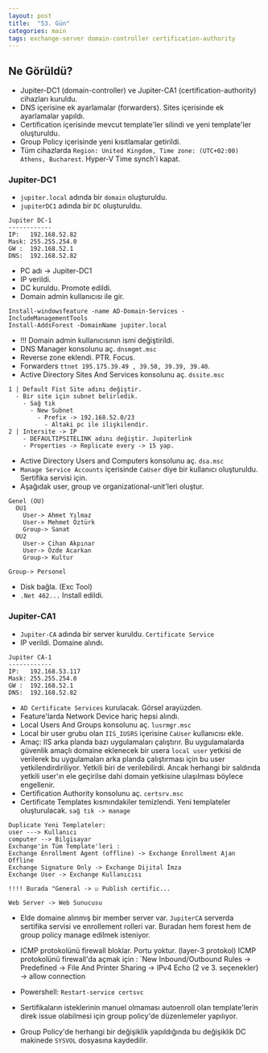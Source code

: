 ```yaml
---
layout: post
title:  "53. Gün"
categories: main
tags: exchange-server domain-controller certification-authority
---
```


## Ne Görüldü?

* Jupiter-DC1 (domain-controller) ve Jupiter-CA1 (certification-authority) cihazları kuruldu.
* DNS içerisine ek ayarlamalar (forwarders). Sites içerisinde ek ayarlamalar yapıldı.
* Certification içerisinde mevcut template'ler silindi ve yeni template'ler oluşturuldu.
* Group Policy içerisinde yeni kısıtlamalar getirildi.
* Tüm cihazlarda `Region: United Kingdom, Time zone: (UTC+02:00) Athens, Bucharest`. Hyper-V Time synch'i kapat.


### Jupiter-DC1

* `jupiter.local` adında bir `domain` oluşturuldu.
* `jupiterDC1` adında bir `DC` oluşturuldu.

```
Jupiter DC-1
------------
IP:   192.168.52.82
Mask: 255.255.254.0
GW :  192.168.52.1
DNS:  192.168.52.82
```

* PC adı -> Jupiter-DC1
* IP verildi.
* DC kuruldu. Promote edildi.
* Domain admin kullanıcısı ile gir.

```
Install-windowsfeature -name AD-Domain-Services -IncludeManagementTools 
Install-AddsForest -DomainName jupiter.local
```
* !!! Domain admin kullanıcısının ismi değiştirildi.
* DNS Manager konsolunu aç. `dnsmgmt.msc`
* Reverse zone eklendi. PTR. Focus.
* Forwarders `ttnet 195.175.39.49 , 39.50, 39.39, 39.40`.
* Active Directory Sites And Services konsolunu aç. `dssite.msc`

```
1 | Default Fist Site adını değiştir.
  - Bir site için subnet belirledik.
    - Sağ tık
      - New Subnet
        - Prefix -> 192.168.52.0/23 
          - Altaki pc ile ilişkilendir.
2 | Intersite -> IP
    - DEFAULTIPSITELINK adını değiştir. Jupiterlink
    - Properties -> Replicate every -> 15 yap.
```       

* Active Directory Users and Computers konsolunu aç. `dsa.msc`
* `Manage Service Accounts` içerisinde `CaUser` diye bir kullanıcı oluşturuldu. Sertifika servisi için.
* Aşağıdak user, group ve organizational-unit'leri oluştur.

```
Genel (OU)
  OU1
    User-> Ahmet Yılmaz
    User-> Mehmet Öztürk
    Group-> Sanat
  OU2
    User-> Cihan Akpınar
    User-> Özde Acarkan
    Group-> Kultur

Group-> Personel
```

* Disk bağla. (Exc Tool)
* `.Net 462...` Install edildi.

### Jupiter-CA1

* `Jupiter-CA` adında bir server kuruldu. `Certificate Service`
* IP verildi.  Domaine alındı.

```
Jupiter CA-1
------------
IP:   192.168.53.117
Mask: 255.255.254.0
GW :  192.168.52.1
DNS:  192.168.52.82
```

* `AD Certificate Services` kurulacak. Görsel arayüzden.
* Feature'larda Network Device hariç hepsi alındı.
* Local Users And Groups konsolunu aç. `lusrmgr.msc`
* Local bir user grubu olan `IIS_IUSRS` içerisine `CaUser` kullanıcısı ekle.
* Amaç: IIS arka planda bazı uygulamaları çalıştırır. Bu uygulamalarda güvenlik amaçlı domaine eklenecek
bir usera `local user` yetkisi de verilerek bu uygulamaları arka planda çalıştırması için bu user yetkilendirdiriliyor.
Yetkili biri de verilebilirdi. Ancak herhangi bir saldırıda yetkili user'ın ele geçirilse dahi domain
yetkisine ulaşılması böylece engellenir.
* Certification Authority konsolunu aç. `certsrv.msc`
* Certificate Templates kısmındakiler temizlendi. Yeni templateler oluşturulacak. `sağ tık -> manage`

```
Duplicate Yeni Templateler:
user ---> Kullanıcı
computer --> Bilgisayar
Exchange'in Tüm Template'leri :
Exchange Enrollment Agent (offline) -> Exchange Enrollment Ajan Offline
Exchange Signature Only -> Exchange Dijital İmza
Exchange User -> Exchange Kullanıcısı

!!!! Burada "General -> ☑ Publish certific...

Web Server -> Web Sunucusu
```

* Elde domaine alınmış bir member server var.  `JupiterCA` serverda sertifika servisi ve enrollement rolleri var.
Buradan hem forest hem de group policy manage edilmek isteniyor.

* ICMP protokolünü firewall bloklar. Portu yoktur. (layer-3 protokol) ICMP protokolünü firewall'da açmak için : `New Inbound/Outbound Rules -> Predefined -> File And Printer Sharing -> IPv4 Echo (2 ve 3. seçenekler) -> allow connection

* Powershell: `Restart-service certsvc`

* Sertifikaların isteklerinin manuel olmaması autoenroll olan template'lerin direk issue olabilmesi için group policy'de 
düzenlemeler yapılıyor.

* Group Policy'de herhangi bir değişiklik yapıldığında bu değişiklik DC makinede `SYSVOL` dosyasına kaydedilir.
